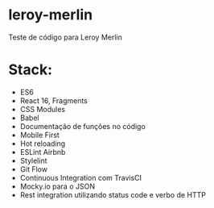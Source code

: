 # leroy-merlin
Teste de código para Leroy Merlin

# Stack:
* ES6
* React 16, Fragments
* CSS Modules
* Babel
* Documentação de funções no código
* Mobile First
* Hot reloading
* ESLint Airbnb
* Stylelint
* Git Flow
* Continuous Integration com TravisCI
* Mocky.io para o JSON
* Rest integration utilizando status code e verbo de HTTP
